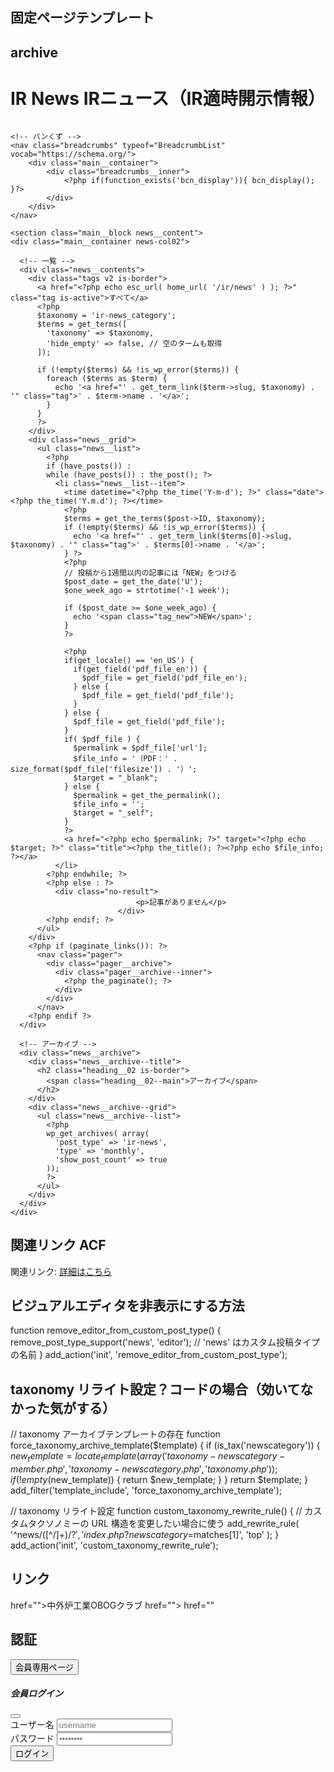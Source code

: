 <!-- 通常投稿の場合<?php get_header(); ?>
<h1>お知らせ一覧のページです</h1>

<?php if (have_posts()) : ?>
    <ul>
        <?php while (have_posts()) : the_post(); ?>
            <li>
                <a href="<?php the_permalink(); ?>"><?php the_title(); ?></a>
                <p><?php the_excerpt(); ?></p>
            </li>
        <?php endwhile; ?>
    </ul>

    <?php the_posts_pagination(); ?>

<?php else : ?>
    <p>ニュースがありません。</p>
<?php endif; ?>

<?php get_footer(); ?> -->

## 固定ページテンプレート

<?php

/**
 * Template Name: page-news
 * Description: This is the template
 */

get_header();
?>

<!-- <?php
/*******************************************
 * archive
 *******************************************/
// テーマディレクトリ
$theme_url = get_template_directory_uri();
get_header();
?> -->

## archive

<?php
/*******************************************
 * archive
 *******************************************/
// テーマディレクトリ
$theme_url = get_template_directory_uri();
get_header();
?>
 <!-- ヘッダ画像 -->
 <div class="main__headline main__container">
		<div class="main__headline--text">
			<h1 class="main__headline--title">
				<span class="sub">IR News</span>
				<span class="title">IRニュース（IR適時開示情報）</span>
			</h1>
		</div>
		<figure class="main__headline--image w-100">
			<img src="<?php echo $theme_url; ?>/images/ir/headline_pc.jpg" alt="">
		</figure>
	</div>
		
	<!-- パンくず -->
	<nav class="breadcrumbs" typeof="BreadcrumbList" vocab="https://schema.org/">
		<div class="main__container">
			<div class="breadcrumbs__inner">
				<?php if(function_exists('bcn_display')){ bcn_display(); }?>
			</div>
		</div>
	</nav>

    <section class="main__block news__content">
    <div class="main__container news-col02">

      <!-- 一覧 -->
      <div class="news__contents">
        <div class="tags v2 is-border">
          <a href="<?php echo esc_url( home_url( '/ir/news' ) ); ?>" class="tag is-active">すべて</a>
          <?php
          $taxonomy = 'ir-news_category';
          $terms = get_terms([
            'taxonomy' => $taxonomy,
            'hide_empty' => false, // 空のタームも取得
          ]);

          if (!empty($terms) && !is_wp_error($terms)) {
            foreach ($terms as $term) {
              echo '<a href="' . get_term_link($term->slug, $taxonomy) . '" class="tag">' . $term->name . '</a>';
            }
          }
          ?>
        </div>
        <div class="news__grid">
          <ul class="news__list">
            <?php
            if (have_posts()) :
            while (have_posts()) : the_post(); ?>
              <li class="news__list--item">
                <time datetime="<?php the_time('Y-m-d'); ?>" class="date"><?php the_time('Y.m.d'); ?></time>
                <?php
                $terms = get_the_terms($post->ID, $taxonomy);
                if (!empty($terms) && !is_wp_error($terms)) {
                  echo '<a href="' . get_term_link($terms[0]->slug, $taxonomy) . '" class="tag">' . $terms[0]->name . '</a>';
                } ?>
                <?php
                // 投稿から1週間以内の記事には「NEW」をつける
                $post_date = get_the_date('U');
                $one_week_ago = strtotime('-1 week');

                if ($post_date >= $one_week_ago) {
                  echo '<span class="tag_new">NEW</span>';
                }
                ?>

                <?php
                if(get_locale() == 'en_US') {
                  if(get_field('pdf_file_en')) {
                    $pdf_file = get_field('pdf_file_en');
                  } else {
                    $pdf_file = get_field('pdf_file');
                  }
                } else {
                  $pdf_file = get_field('pdf_file');
                }
                if( $pdf_file ) {
                  $permalink = $pdf_file['url'];
                  $file_info = '（PDF：' . size_format($pdf_file['filesize']) . '）';
                  $target = "_blank";
                } else {
                  $permalink = get_the_permalink();
                  $file_info = '';
                  $target = "_self";
                }
                ?>
                <a href="<?php echo $permalink; ?>" target="<?php echo $target; ?>" class="title"><?php the_title(); ?><?php echo $file_info; ?></a>
              </li>
            <?php endwhile; ?>
            <?php else : ?>
              <div class="no-result">
    							<p>記事がありません</p>
    						</div>
            <?php endif; ?>
          </ul>
        </div>
        <?php if (paginate_links()): ?>
          <nav class="pager">
            <div class="pager__archive">
              <div class="pager__archive--inner">
                <?php the_paginate(); ?>
              </div>
            </div>
          </nav>
        <?php endif ?>
      </div>

      <!-- アーカイブ -->
      <div class="news__archive">
        <div class="news__archive--title">
          <h2 class="heading__02 is-border">
            <span class="heading__02--main">アーカイブ</span>
          </h2>
        </div>
        <div class="news__archive--grid">
          <ul class="news__archive--list">
            <?php
            wp_get_archives( array(
              'post_type' => 'ir-news',
              'type' => 'monthly',
              'show_post_count' => true
            ));
            ?>
          </ul>
        </div>
      </div>
    </div>

  </section>
<?php get_footer(); ?>

## 関連リンク ACF

<p>関連リンク: <a href="<?php the_field('related_link'); ?>" target="_blank">詳細はこちら</a></p>

## ビジュアルエディタを非表示にする方法

function remove_editor_from_custom_post_type() {
remove_post_type_support('news', 'editor'); // 'news' はカスタム投稿タイプの名前
}
add_action('init', 'remove_editor_from_custom_post_type');

## taxonomy リライト設定？コードの場合（効いてなかった気がする）

// taxonomy アーカイブテンプレートの存在
function force_taxonomy_archive_template($template)
{
    if (is_tax('newscategory')) {
        $new_template = locate_template(array('taxonomy-newscategory-member.php', 'taxonomy-newscategory.php', 'taxonomy.php'));
        if (!empty($new_template)) {
return $new_template;
}
}
return $template;
}
add_filter('template_include', 'force_taxonomy_archive_template');

// taxonomy リライト設定
function custom_taxonomy_rewrite_rule()
{
// カスタムタクソノミーの URL 構造を変更したい場合に使う
add_rewrite_rule(
'^news/([^/]+)/?$',
        'index.php?newscategory=$matches[1]',
'top'
);
}
add_action('init', 'custom_taxonomy_rewrite_rule');

## リンク
href="<?php echo home_url('/news'); ?>">中外炉工業OBOGクラブ
href="<?php echo get_post_type_archive_link('news'); ?>">
href="<?php echo esc_url(get_permalink(get_page_by_path('about'))); ?>" 
<a href="<?php echo get_template_directory_uri(); ?>/images/home/chugairo_print.pdf" target="_blank"></a>


## 認証
<button class="btn btn-success" data-bs-toggle="modal" data-bs-target="#loginModal">会員専用ページ</button>
                    <!-- ログインモーダル -->
                    <div class="modal fade" id="loginModal" tabindex="-1" aria-labelledby="loginModalLabel" aria-hidden="true">
                        <div class="modal-dialog">
                            <div class="modal-content">
                                <div class="modal-header">
                                    <h5 class="modal-title" id="loginModalLabel">会員ログイン</h5>
                                    <button type="button" class="btn-close" data-bs-dismiss="modal" aria-label="閉じる"></button>
                                </div>
                                <div class="modal-body">
                                    <form id="loginForm">
                                        <div class="mb-3">
                                        <label for="username" class="form-label">ユーザー名</label>
                                        <input type="text" class="form-control" id="username" placeholder="username">
                                        </div>
                                        <div class="mb-3">
                                            <label for="password" class="form-label">パスワード</label>
                                            <input type="password" class="form-control" id="password" placeholder="••••••••">
                                        </div>
                                        <button type="button" class="btn btn-primary w-100" id="loginBtn">ログイン</button>
                                    </form>
                                </div>
                            </div>
                        </div>
                    </div>
                    <!-- モーダルここまで -->
<script>
    document.getElementById("loginBtn").addEventListener("click", function() {
        // ユーザー名とパスワードの値を取得
        let username = document.getElementById("username").value;
        let password = document.getElementById("password").value;

        // 認証成功条件（ユーザー名「crobc」、パスワード一致）
        if (username === "crobc" && password === "1922") {
            // 認証成功 → 遷移先のページへ
            window.location.href = "<?php echo home_url('/'); ?>";
        } else {
            // 認証失敗 → エラーメッセージを表示
            alert("ユーザー名またはパスワードが間違っています。");
        }
    });
</script>

